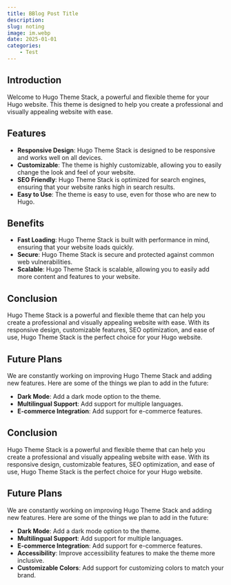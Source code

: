 ```yaml
---
title: BBlog Post Title
description:
slug: noting
image: im.webp
date: 2025-01-01
categories:
    - Test
---
```


## Introduction

Welcome to Hugo Theme Stack, a powerful and flexible theme for your Hugo website. This theme is designed to help you create a professional and visually appealing website with ease.

## Features

- **Responsive Design**: Hugo Theme Stack is designed to be responsive and works well on all devices.
- **Customizable**: The theme is highly customizable, allowing you to easily change the look and feel of your website.
- **SEO Friendly**: Hugo Theme Stack is optimized for search engines, ensuring that your website ranks high in search results.
- **Easy to Use**: The theme is easy to use, even for those who are new to Hugo.

## Benefits

- **Fast Loading**: Hugo Theme Stack is built with performance in mind, ensuring that your website loads quickly.
- **Secure**: Hugo Theme Stack is secure and protected against common web vulnerabilities.
- **Scalable**: Hugo Theme Stack is scalable, allowing you to easily add more content and features to your website.

## Conclusion

Hugo Theme Stack is a powerful and flexible theme that can help you create a professional and visually appealing website with ease. With its responsive design, customizable features, SEO optimization, and ease of use, Hugo Theme Stack is the perfect choice for your Hugo website.


## Future Plans

We are constantly working on improving Hugo Theme Stack and adding new features. Here are some of the things we plan to add in the future:

- **Dark Mode**: Add a dark mode option to the theme.
- **Multilingual Support**: Add support for multiple languages.
- **E-commerce Integration**: Add support for e-commerce features.

## Conclusion

Hugo Theme Stack is a powerful and flexible theme that can help you create a professional and visually appealing website with ease. With its responsive design, customizable features, SEO optimization, and ease of use, Hugo Theme Stack is the perfect choice for your Hugo website.

## Future Plans

We are constantly working on improving Hugo Theme Stack and adding new features. Here are some of the things we plan to add in the future:

- **Dark Mode**: Add a dark mode option to the theme.
- **Multilingual Support**: Add support for multiple languages.
- **E-commerce Integration**: Add support for e-commerce features.
- **Accessibility**: Improve accessibility features to make the theme more inclusive.
- **Customizable Colors**: Add support for customizing colors to match your brand.
